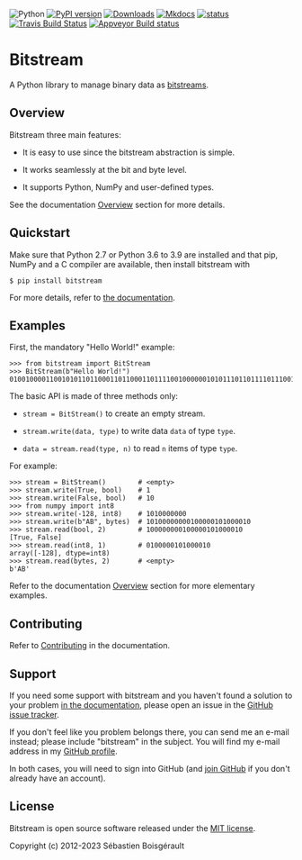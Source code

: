 ![Python](https://img.shields.io/pypi/pyversions/bitstream.svg)
[![PyPI version](https://img.shields.io/pypi/v/bitstream.svg)](https://pypi.python.org/pypi/bitstream)
[![Downloads](https://pepy.tech/badge/bitstream)](https://pepy.tech/project/bitstream)
[![Mkdocs](https://img.shields.io/badge/doc-mkdocs-blue.svg)](http://boisgera.github.io/bitstream)
[![status](http://joss.theoj.org/papers/dd351bf2ed414a623557bb51d75b2536/status.svg)](http://joss.theoj.org/papers/dd351bf2ed414a623557bb51d75b2536)
[![Travis Build Status](https://travis-ci.org/boisgera/bitstream.svg?branch=master)](https://travis-ci.org/boisgera/bitstream)
[![Appveyor Build status](https://ci.appveyor.com/api/projects/status/7r59rbtqam0w11fq?svg=true)](https://ci.appveyor.com/project/boisgera/bitstream)

# Bitstream

A Python library to manage binary data as [bitstreams](https://en.wikipedia.org/wiki/Bitstream).

Overview
--------------------------------------------------------------------------------
 
Bitstream three main features:

  - It is easy to use since the bitstream abstraction is simple.

  - It works seamlessly at the bit and byte level.

  - It supports Python, NumPy and user-defined types.

See the documentation [Overview](http://boisgera.github.io/bitstream)
section for more details.


Quickstart
--------------------------------------------------------------------------------

Make sure that Python 2.7 or Python 3.6 to 3.9 are installed 
and that pip, NumPy and a C compiler are available, 
then install bitstream with

    $ pip install bitstream

[pip]: https://packaging.python.org/tutorials/installing-packages/#install-pip-setuptools-and-wheel

For more details, refer to [the documentation](http://boisgera.github.io/bitstream/installation/).

Examples
--------------------------------------------------------------------------------

First, the mandatory "Hello World!" example:

    >>> from bitstream import BitStream
    >>> BitStream(b"Hello World!")
    010010000110010101101100011011000110111100100000010101110110111101110010011011000110010000100001

The basic API is made of three methods only:

  - `stream = BitStream()` to create an empty stream.

  - `stream.write(data, type)` to write data `data` of type `type`.

  - `data = stream.read(type, n)` to read `n` items of type `type`.

For example:

    >>> stream = BitStream()        # <empty>
    >>> stream.write(True, bool)    # 1
    >>> stream.write(False, bool)   # 10
    >>> from numpy import int8
    >>> stream.write(-128, int8)    # 1010000000
    >>> stream.write(b"AB", bytes)  # 10100000000100000101000010
    >>> stream.read(bool, 2)        # 100000000100000101000010
    [True, False]
    >>> stream.read(int8, 1)        # 0100000101000010
    array([-128], dtype=int8)
    >>> stream.read(bytes, 2)       # <empty>
    b'AB'

Refer to the documentation [Overview](http://boisgera.github.io/bitstream/) 
section for more elementary examples.


Contributing
--------------------------------------------------------------------------------

Refer to [Contributing](http://boisgera.github.io/bitstream/contributing) 
in the documentation.


Support
--------------------------------------------------------------------------------

If you need some support with bitstream and you haven't found a solution to your
problem [in the documentation](http://boisgera.github.io/bitstream/),
please open an issue in the 
[GitHub issue tracker](https://github.com/boisgera/bitstream/issues).

If you don't feel like you problem belongs there, 
you can send me an e-mail instead; 
please include "bitstream" in the subject.
You will find my e-mail address in my 
[GitHub profile](https://github.com/boisgera).

In both cases, you will need to sign into GitHub 
(and [join GitHub](https://github.com/join) if you
don't already have an account).


License
--------------------------------------------------------------------------------

Bitstream is open source software released under the [MIT license](https://github.com/boisgera/bitstream/blob/master/LICENSE.txt).

Copyright (c) 2012-2023 Sébastien Boisgérault


